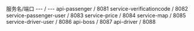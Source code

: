服务名/端口
--- / ---
api-passenger / 8081
service-verificationcode / 8082
service-passenger-user / 8083
service-price / 8084
service-map / 8085
service-driver-user / 8086
api-boss / 8087
api-driver / 8088